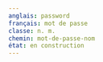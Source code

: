 ```yaml
---
anglais: password
français: mot de passe
classe: n. m.
chemin: mot-de-passe-nom
état: en construction
---
```

